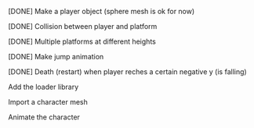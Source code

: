 [DONE] Make a player object (sphere mesh is ok for now)

[DONE] Collision between player and platform

[DONE] Multiple platforms at different heights

[DONE] Make jump animation

[DONE] Death (restart) when player reches a certain negative y (is falling)

Add the loader library

Import a character mesh

Animate the character